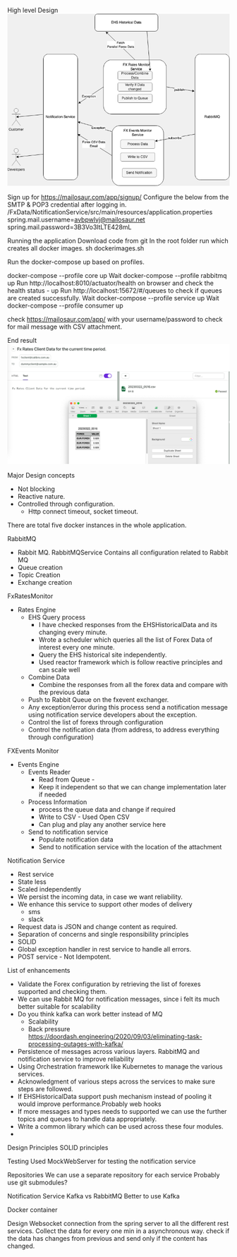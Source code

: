 
High level Design
![Design.png](Design.png)

Sign up for
https://mailosaur.com/app/signup/
Configure the below from the SMTP & POP3 credential after logging in.
/FxData/NotificationService/src/main/resources/application.properties
spring.mail.username=avbpwlvj@mailosaur.net
spring.mail.password=3B3Vo3ltLTE428mL

Running the application
Download code from git 
In the root folder run which creates all docker images.
sh dockerimages.sh

Run the docker-compose up based on profiles.

docker-compose --profile core up
Wait
docker-compose --profile rabbitmq up
Run http://localhost:8010/actuator/health on browser and check the health status - up
Run http://localhost:15672/#/queues to check if queues are created successfully.
Wait
docker-compose --profile service up
Wait
docker-compose --profile consumer up

check https://mailosaur.com/app/ with your username/password to check for mail message with CSV attachment.

End result
![img.png](img.png)

Major Design concepts
- Not blocking
- Reactive nature.
- Controlled through configuration.
  - Http connect timeout, socket timeout.

There are total five docker instances in the whole application.

RabbitMQ
  - Rabbit MQ.
RabbitMQService
Contains all configuration related to Rabbit MQ
- Queue creation
- Topic Creation
- Exchange creation 

FxRatesMonitor
- Rates Engine
  - EHS Query process
    - I have checked responses from the EHSHistoricalData and its changing every minute.
    - Wrote a scheduler which queries all the list of Forex Data of interest every one minute.
    - Query the EHS historical site independently.
    - Used reactor framework which is follow reactive principles and can scale well
  - Combine Data
    - Combine the responses from all the forex data and compare with the previous data
  - Push to Rabbit Queue on the fxevent exchanger.
  - Any exception/error during this process send a notification message using notification service developers about the exception.
  - Control the list of forexs through configuration
  - Control the notification data (from address, to address everything through configuration)

FXEvents Monitor
- Events Engine
  - Events Reader
    - Read from Queue - 
    - Keep it independent so that we can change implementation later if needed  
  - Process Information
    - process the queue data and change if required
    - Write to CSV - Used Open CSV  
    - Can plug and play any another service here
  - Send to notification service
    - Populate notification data
    - Send to notification service with the location of the attachment

Notification Service
- Rest service
- State less
- Scaled independently
- We persist the incoming data, in case we want reliability.
- We enhance this service to support other modes of delivery
    - sms
    - slack
- Request data is JSON and change content as required.
- Separation of concerns and single responsibility principles
- SOLID
- Global exception handler in rest service to handle all errors.
- POST service - Not Idempotent.


List of enhancements 
- Validate the Forex configuration by retrieving the list of forexes supported and checking them.
- We can use Rabbit MQ for notification messages, since i felt its much better suitable for scalability
- Do you think kafka can work better instead of MQ 
  - Scalability
  - Back pressure
   https://doordash.engineering/2020/09/03/eliminating-task-processing-outages-with-kafka/
- Persistence of messages across various layers. RabbitMQ and notification service to improve reliability
- Using Orchestration framework like Kubernetes to manage the various services.
- Acknowledgment of various steps across the services to make sure steps are followed.
- If EHSHistoricalData support push mechanism instead of pooling it would improve performance.Probably web hooks
- If more messages and types needs to supported we can use the further topics and queues to handle data appropriately.
- Write a common library which can be used across these four modules.
- 


Design Principles
SOLID principles

Testing 
Used MockWebServer for testing the notification service


Repositories
We can use a separate repository for each service
Probably use git submodules?

Notification Service
Kafka vs RabbitMQ
Better to use Kafka

Docker container



Design
Websocket connection from the spring server to all the different rest services.
Collect the data for every one min in a asynchronous way.
check if the data has changes from previous and send only if the content has changed.


